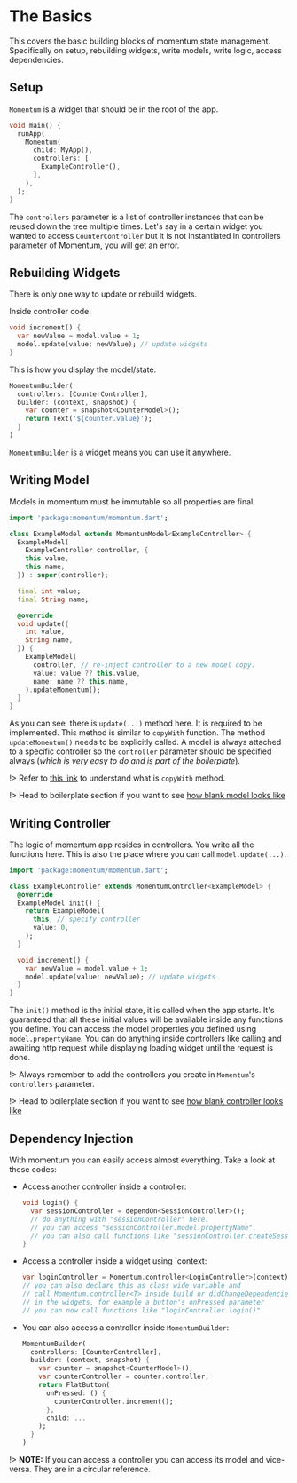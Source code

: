 # The Basics
This covers the basic building blocks of momentum state management. Specifically on setup, rebuilding widgets, write models, write logic, access dependencies.

## Setup
`Momentum` is a widget that should be in the root of the app.
```dart
void main() {
  runApp(
    Momentum(
      child: MyApp(),
      controllers: [
        ExampleController(),
      ],
    ),
  );
}
```
The `controllers` parameter is a list of controller instances that can be reused down the tree multiple times. Let's say in a certain widget you wanted to access `CounterController` but it is not instantiated in controllers parameter of Momentum, you will get an error.

## Rebuilding Widgets
There is only one way to update or rebuild widgets.

Inside controller code:
```dart
void increment() {
  var newValue = model.value + 1;
  model.update(value: newValue); // update widgets
}
```
This is how you display the model/state.
```dart
MomentumBuilder(
  controllers: [CounterController],
  builder: (context, snapshot) {
    var counter = snapshot<CounterModel>();
    return Text('${counter.value}');
  }
)
```
`MomentumBuilder` is a widget means you can use it anywhere.

## Writing Model
Models in momentum must be immutable so all properties are final.
```dart
import 'package:momentum/momentum.dart';

class ExampleModel extends MomentumModel<ExampleController> {
  ExampleModel(
    ExampleController controller, {
    this.value,
    this.name,
  }) : super(controller);

  final int value;
  final String name;

  @override
  void update({
    int value,
    String name,
  }) {
    ExampleModel(
      controller, // re-inject controller to a new model copy.
      value: value ?? this.value,
      name: name ?? this.name,
    ).updateMomentum();
  }
}
```
As you can see, there is `update(...)` method here. It is required to be implemented. This method is similar to `copyWith` function.
The method `updateMomentum()` needs to be explicitly called. A model is always attached to a specific controller so the `controller` parameter should be specified always (*which is very easy to do and is part of the boilerplate*).

!> Refer to [this link](https://developer.school/dart-flutter-what-does-copywith-do/#:~:text=Although%20the%20notion%20of%20copyWith,arguments%20that%20overwrite%20settable%20values.) to understand what is `copyWith` method.

!> Head to boilerplate section if you want to see  [how blank model looks like](/quick-start?id=boilerplate-code)

## Writing Controller
The logic of momentum app resides in controllers. You write all the functions here. This is also the place where you can call `model.update(...)`.
```dart
import 'package:momentum/momentum.dart';

class ExampleController extends MomentumController<ExampleModel> {
  @override
  ExampleModel init() {
    return ExampleModel(
      this, // specify controller
      value: 0,
    );
  }

  void increment() {
    var newValue = model.value + 1;
    model.update(value: newValue); // update widgets
  }
}
```
The `init()` method is the initial state, it is called when the app starts. It's guaranteed that all these initial values will be available inside any functions you define. You can access the model properties you defined using `model.propertyName`. You can do anything inside controllers like calling and awaiting http request while displaying loading widget until the request is done.

!> Always remember to add the controllers you create in `Momentum`'s `controllers` parameter.

!> Head to boilerplate section if you want to see  [how blank controller looks like](/quick-start?id=boilerplate-code)

## Dependency Injection
With momentum you can easily access almost everything. Take a look at these codes:
- Access another controller inside a controller:
  ```dart
  void login() {
    var sessionController = dependOn<SessionController>();
    // do anything with "sessionController" here.
    // you can access "sessionController.model.propertyName".
    // you can also call functions like "sessionController.createSession()".
  }
  ```
- Access a controller inside a widget using `context:
  ```dart
  var loginController = Momentum.controller<LoginController>(context);
  // you can also declare this as class wide variable and
  // call Momentum.controller<T> inside build or didChangeDependencies.
  // in the widgets, for example a button's onPressed parameter
  // you can now call functions like "loginController.login()".
  ```
- You can also access a controller inside `MomentumBuilder`:
  ```dart
  MomentumBuilder(
    controllers: [CounterController],
    builder: (context, snapshot) {
      var counter = snapshot<CounterModel>();
      var counterController = counter.controller;
      return FlatButton(
        onPressed: () {
          counterController.increment();
        },
        child: ...
      );
    }
  )
  ```

!> **NOTE:** If you can access a controller you can access its model and vice-versa. They are in a circular reference.
